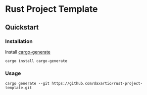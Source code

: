 # Rust Project Template

## Quickstart

### Installation

Install [cargo-generate](https://github.com/cargo-generate/cargo-generate)

```
cargo install cargo-generate
```

### Usage

```
cargo generate --git https://github.com/daxartio/rust-project-template.git
```
